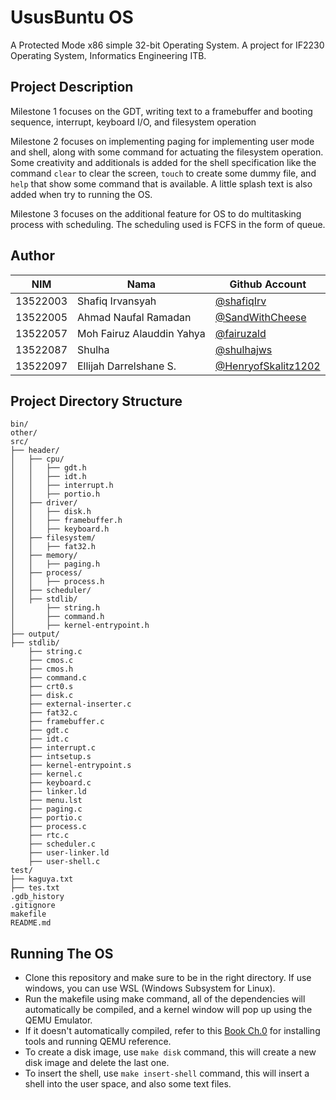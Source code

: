# UsusBuntu OS
A Protected Mode x86 simple 32-bit Operating System. A project for IF2230 Operating System, Informatics Engineering ITB.

## Project Description
Milestone 1 focuses on the GDT, writing text to a framebuffer and booting sequence, interrupt, keyboard I/O, and filesystem operation

Milestone 2 focuses on implementing paging for implementing user mode and shell, along with some command for actuating the filesystem operation. Some creativity and additionals is added for the shell specification like the command `clear` to clear the screen, `touch` to create some dummy file, and `help` that show some command that is available. A little splash text is also added when try to running the OS.

Milestone 3 focuses on the additional feature for OS to do multitasking process with scheduling. The scheduling used is FCFS in the form of queue.

## Author

| NIM      | Nama                        | Github Account           |
|----------|-----------------------------|--------------------------|
| 13522003 | Shafiq Irvansyah            | [@shafiqIrv](https://github.com/shafiqIrv) |
| 13522005 | Ahmad Naufal Ramadan        | [@SandWithCheese](https://github.com/SandWithCheese) |
| 13522057 | Moh Fairuz Alauddin Yahya   | [@fairuzald](https://github.com/fairuzald) |
| 13522087 | Shulha                      | [@shulhajws](https://github.com/shulhajws) |
| 13522097 | Ellijah Darrelshane S.      | [@HenryofSkalitz1202](https://github.com/HenryofSkalitz1202) |

## Project Directory Structure
```
bin/
other/
src/
├── header/
│   ├── cpu/
│   │   ├── gdt.h
│   │   ├── idt.h
│   │   ├── interrupt.h
│   │   ├── portio.h
│   ├── driver/
│   │   ├── disk.h
│   │   ├── framebuffer.h
│   │   ├── keyboard.h
│   ├── filesystem/
│   │   ├── fat32.h
│   ├── memory/
│   │   ├── paging.h
│   ├── process/
│   │   ├── process.h
│   ├── scheduler/
│   ├── stdlib/
│       ├── string.h
│       ├── command.h
│       ├── kernel-entrypoint.h
├── output/
├── stdlib/
    ├── string.c
    ├── cmos.c
    ├── cmos.h
    ├── command.c
    ├── crt0.s
    ├── disk.c
    ├── external-inserter.c
    ├── fat32.c
    ├── framebuffer.c
    ├── gdt.c
    ├── idt.c
    ├── interrupt.c
    ├── intsetup.s
    ├── kernel-entrypoint.s
    ├── kernel.c
    ├── keyboard.c
    ├── linker.ld
    ├── menu.lst
    ├── paging.c
    ├── portio.c
    ├── process.c
    ├── rtc.c
    ├── scheduler.c
    ├── user-linker.ld
    ├── user-shell.c
test/
├── kaguya.txt
├── tes.txt
.gdb_history
.gitignore
makefile
README.md
```

## Running The OS
- Clone this repository and make sure to be in the right directory. If use windows, you can use WSL (Windows Subsystem for Linux).
- Run the makefile using make command, all of the dependencies will automatically be compiled, and a kernel window will pop up using the QEMU Emulator.
- If it doesn't automatically compiled, refer to this [Book Ch.0](https://docs.google.com/document/d/1EafdqpKWpYpU08w8AmKrEDCedrh8PvnGJ3bJWZEeFPU/edit) for installing tools and running QEMU reference.
- To create a disk image, use `make disk` command, this will create a new disk image and delete the last one.
- To insert the shell, use `make insert-shell` command, this will insert a shell into the user space, and also some text files.
